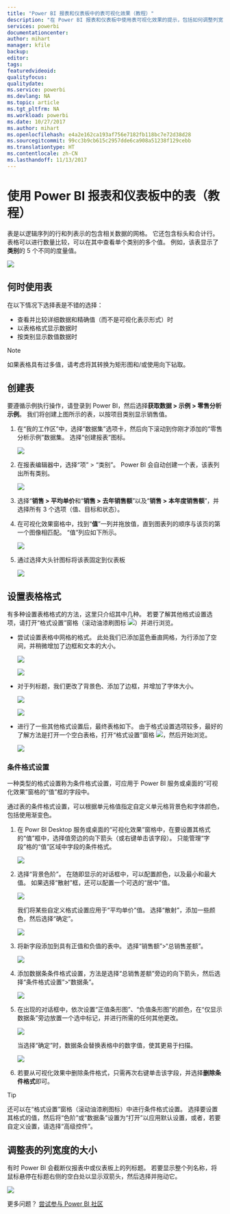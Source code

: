 ```yaml
---
title: "Power BI 报表和仪表板中的表可视化效果（教程）"
description: "在 Power BI 报表和仪表板中使用表可视化效果的提示，包括如何调整列宽大小。"
services: powerbi
documentationcenter: 
author: mihart
manager: kfile
backup: 
editor: 
tags: 
featuredvideoid: 
qualityfocus: 
qualitydate: 
ms.service: powerbi
ms.devlang: NA
ms.topic: article
ms.tgt_pltfrm: NA
ms.workload: powerbi
ms.date: 10/27/2017
ms.author: mihart
ms.openlocfilehash: e4a2e162ca193af756e7182fb118bc7e72d38d28
ms.sourcegitcommit: 99cc3b9cb615c2957dde6ca908a51238f129cebb
ms.translationtype: HT
ms.contentlocale: zh-CN
ms.lasthandoff: 11/13/2017
---
```

# <a name="working-with-tables-in-power-bi-reports-and-dashboards-tutorial"></a>使用 Power BI 报表和仪表板中的表（教程）
表是以逻辑序列的行和列表示的包含相关数据的网格。 它还包含标头和合计行。 表格可以进行数量比较，可以在其中查看单个类别的多个值。 例如，该表显示了**类别**的 5 个不同的度量值。

![](media/power-bi-visualization-tables/table.png)

## <a name="when-to-use-a-table"></a>何时使用表
在以下情况下选择表是不错的选择：

* 查看并比较详细数据和精确值（而不是可视化表示形式）时
* 以表格格式显示数据时
* 按类别显示数值数据时   

> [!NOTE]
> 如果表格具有过多值，请考虑将其转换为矩形图和/或使用向下钻取。
> 
> 

## <a name="create-a-table"></a>创建表
要遵循示例执行操作，请登录到 Power BI，然后选择**获取数据 > 示例 > 零售分析示例**。 我们将创建上图所示的表，以按项目类别显示销售值。

1. 在“我的工作区”中，选择“数据集”选项卡，然后向下滚动到你刚才添加的“零售分析示例”数据集。  选择“创建报表”图标。
   
    ![](media/power-bi-visualization-tables/power-bi-create-report.png)
2. 在报表编辑器中，选择“项” > “类别”。  Power BI 会自动创建一个表，该表列出所有类别。
   
    ![](media/power-bi-visualization-tables/power-bi-table1.png)
3. 选择“**销售 > 平均单价**和“**销售 > 去年销售额**”以及“**销售 > 本年度销售额**”，并选择所有 3 个选项（值、目标和状态）。   
4. 在可视化效果窗格中，找到“**值**”一列并拖放值，直到图表列的顺序与该页的第一个图像相匹配。  “值”列应如下所示。
   
    ![](media/power-bi-visualization-tables/power-bi-table2.png)
5. 通过选择大头针图标将该表固定到仪表板  
   
     ![](media/power-bi-visualization-tables/pbi_pintile.png)

## <a name="format-the-table"></a>设置表格格式
有多种设置表格格式的方法，这里只介绍其中几种。 若要了解其他格式设置选项，请打开“格式设置”窗格（滚动油漆刷图标 ![](media/power-bi-visualization-tables/power-bi-format.png)）并进行浏览。

* 尝试设置表格中网格的格式。 此处我们已添加蓝色垂直网格，为行添加了空间，并稍微增加了边框和文本的大小。
  
    ![](media/power-bi-visualization-tables/power-bi-table-grid2-new.png)
  
    ![](media/power-bi-visualization-tables/power-bi-table-grid3.png)
* 对于列标题，我们更改了背景色、添加了边框，并增加了字体大小。 
  
    ![](media/power-bi-visualization-tables/power-bi-table-column.png)
  
    ![](media/power-bi-visualization-tables/power-bi-table-column2.png)
* 进行了一些其他格式设置后，最终表格如下。 由于格式设置选项较多，最好的了解方法是打开一个空白表格，打开“格式设置”窗格 ![](media/power-bi-visualization-tables/power-bi-format.png)，然后开始浏览。 
  
    ![](media/power-bi-visualization-tables/power-bi-table-format.png)

### <a name="conditional-formatting"></a>条件格式设置
一种类型的格式设置称为条件格式设置，可应用于 Power BI 服务或桌面的“可视化效果”窗格的“值”框的字段中。 

通过表的条件格式设置，可以根据单元格值指定自定义单元格背景色和字体颜色，包括使用渐变色。 

1. 在 Powr BI Desktop 服务或桌面的“可视化效果”窗格中，在要设置其格式的“值”框中，选择值旁边的向下箭头（或右键单击该字段）。 只能管理“字段”格的“值”区域中字段的条件格式。
   
    ![](media/power-bi-visualization-tables/power-bi-conditional-formatting-background.png)
2. 选择“背景色阶”。 在随即显示的对话框中，可以配置颜色，以及最小和最大值。 如果选择“散射”框，还可以配置一个可选的“居中”值。
   
    ![](media/power-bi-visualization-tables/power-bi-conditional-formatting-background2.png)
   
    我们将某些自定义格式设置应用于“平均单价”值。 选择“散射”，添加一些颜色，然后选择“确定”。 
   
    ![](media/power-bi-visualization-tables/power-bi-conditional-formatting-data-background.png)
3. 将新字段添加到具有正值和负值的表中。  选择“销售额”>“总销售差额”。 
   
    ![](media/power-bi-visualization-tables/power-bi-conditional-formatting2.png)
4. 添加数据条条件格式设置，方法是选择“总销售差额”旁边的向下箭头，然后选择“条件格式设置”>“数据条”。
   
    ![](media/power-bi-visualization-tables/power-bi-conditional-formatting-data-bars.png)
5. 在出现的对话框中，依次设置“正值条形图”、“负值条形图”的颜色，在“仅显示数据条”旁边放置一个选中标记，并进行所需的任何其他更改。
   
    ![](media/power-bi-visualization-tables/power-bi-data-bars.png)
   
    当选择“确定”时，数据条会替换表格中的数字值，使其更易于扫描。
   
    ![](media/power-bi-visualization-tables/power-bi-conditional-formatting-data-bars2.png)
6. 若要从可视化效果中删除条件格式，只需再次右键单击该字段，并选择**删除条件格式**即可。

> [!TIP]
> 还可以在“格式设置”窗格（滚动油漆刷图标）中进行条件格式设置。 选择要设置其格式的值，然后将“色阶”或“数据条”设置为“打开”以应用默认设置，或者，若要自定义设置，请选择“高级控件”。
> 
> 

## <a name="adjust-the-column-width-of-a-table"></a>调整表的列宽度的大小
有时 Power BI 会截断仪报表中或仪表板上的列标题。 若要显示整个列名称，将鼠标悬停在标题右侧的空白处以显示双箭头，然后选择并拖动它。

![](media/power-bi-visualization-tables/resizetable.gif)

更多问题？ [尝试参与 Power BI 社区](http://community.powerbi.com/)

